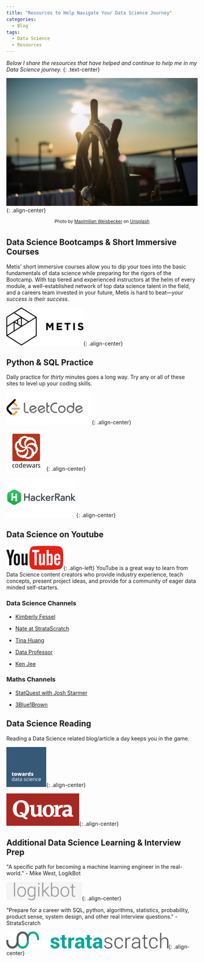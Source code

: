 ```yaml
---
title: "Resources to Help Navigate Your Data Science Journey"
categories:
  - Blog
tags:
  - Data Science
  - Resources
---
```

*Below I share the resources that have helped and continue to help me in my Data Science journey.*
{: .text-center}

![image-center](/assets/images/jump_start/sailing.jpg){: .align-center}
<center><sup>Photo by <a href="https://unsplash.com/@maxweisbecker?utm_source=unsplash&utm_medium=referral&utm_content=creditCopyText">Maximilian Weisbecker</a> on <a href="https://unsplash.com/?utm_source=unsplash&utm_medium=referral&utm_content=creditCopyText">Unsplash</a></sup></center>  

## Data Science Bootcamps & Short Immersive Courses  

Metis' short immersive courses allow you to dip your toes into the basic fundamentals of data science while preparing for the rigors of the Bootcamp. With top tiered and experienced instructors at the helm of every module, a well-established network of top data science talent in the field, and a careers team invested in your future, Metis is hard to beat—*your success is their success*.  

[<img src="/assets/images/metis.png">](https://www.thisismetis.com/){: .align-center}  

## Python & SQL Practice  

Daily practice for *thirty* minutes goes a long way. Try any or all of these sites to level up your coding skills.

[<img src="/assets/images/jump_start/leetcode.png">](https://leetcode.com/){: .align-center}  

[<img src="/assets/images/jump_start/codewars.png">](https://www.codewars.com/){: .align-center}  

[<img src="/assets/images/jump_start/hackerrank.png">](https://www.hackerrank.com/){: .align-center}  

## Data Science on Youtube

![image-left](/assets/images/jump_start/youtube.png){: .align-left} YouTube is a great way to learn from Data Science content creators who provide industry experience, teach concepts, present project ideas, and provide for a community of eager data minded self-starters. 

### Data Science Channels 

- [Kimberly Fessel](https://www.youtube.com/c/kimberlyfessel)

- [Nate at StrataScratch](https://www.youtube.com/channel/UCW8Ews7tdKKkBT6GdtQaXvQ)

- [Tina Huang](https://www.youtube.com/c/TinaHuang1)

- [Data Professor](https://www.youtube.com/c/DataProfessor)

- [Ken Jee](https://www.youtube.com/c/KenJee1) 

### Maths Channels 

- [StatQuest with Josh Starmer](https://www.youtube.com/c/joshstarmer)

- [3Blue1Brown](https://www.youtube.com/c/3blue1brown)  

## Data Science Reading  

Reading a Data Science related blog/article a day keeps you in the game.  

[<img src="/assets/images/jump_start/tds.png">](https://towardsdatascience.com/){: .align-center}  

[<img src="/assets/images/jump_start/quora.png">](https://www.quora.com/){: .align-center}  

## Additional Data Science Learning & Interview Prep  

"A specific path for becoming a machine learning engineer in the real-world." - Mike West, LogikBot  

[<img src="/assets/images/jump_start/logikbot.png">](https://www.logikbot.com/){: .align-center}  

"Prepare for a career with SQL, python, algorithms, statistics, probability, product sense, system design, and other real interview questions." - StrataScratch  

[<img src="/assets/images/jump_start/stratascratch.png">](https://www.stratascratch.com/){: .align-center}  
